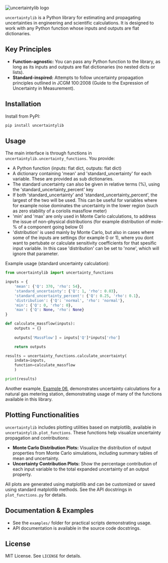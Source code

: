 ![uncertaintylib logo](uncertaintylib.png)

`uncertaintylib` is a Python library for estimating and propagating uncertainties in engineering and scientific calculations. It is designed to work with any Python function whose inputs and outputs are flat dictionaries.

## Key Principles

- **Function-agnostic:** You can pass any Python function to the library, as long as its inputs and outputs are flat dictionaries (no nested dicts or lists).
- **Standard-inspired:** Attempts to follow uncertainty propagation principles outlined in JCGM 100:2008 (Guide to the Expression of Uncertainty in Measurement).

## Installation

Install from PyPI:

```bash
pip install uncertaintylib
```

## Usage

The main interface is through functions in `uncertaintylib.uncertainty_functions`. You provide:
- A Python function (inputs: flat dict, outputs: flat dict)
- A dictionary containing 'mean' and 'standard_uncertainty' for each variable. These are provided as sub dictionaries. 
- The standard uncertainty can also be given in relative terms (%), using the 'standard_uncertainty_percent' key
- If both 'standard_uncertainty' and 'standard_uncertainty_percent', the largest of the two will be used. This can be useful for variables where for example noise dominates the uncertainty in the lower region (such as zero stability of a coriolis massflow meter)
- 'min' and 'max' are only used in Monte Carlo calculations, to address the issue of non-physical distributions (for example distribution of mole-% of a component going below 0)
- 'distribution' is used mainly by Monte Carlo, but also in cases where some of the inputs are settings (for example 0 or 1), where you dont want to pertubate or calculate sensitivity coefficients for that spesific input variable. In this case 'distribution' can be set to 'none', which will ignore that parameter. 

Example usage (standard uncertainty calculation):

```python
from uncertaintylib import uncertainty_functions

inputs = {
    'mean': {'Q': 370, 'rho': 54},
    'standard_uncertainty': {'Q': 1, 'rho': 0.03},
    'standard_uncertainty_percent': {'Q': 0.25, 'rho': 0.1},
    'distribution': {'Q': 'normal', 'rho': 'normal'},
    'min': {'Q': 0, 'rho': 0},
    'max': {'Q': None, 'rho': None}
}

def calculate_massflow(inputs):
    outputs = {}
    
    outputs['MassFlow'] = inputs['Q']*inputs['rho']

    return outputs

results = uncertainty_functions.calculate_uncertainty(
    indata=inputs, 
    function=calculate_massflow
    )

print(results)
```

Another example, [Example 06](https://github.com/equinor/uncertaintylib/blob/main/examples/example_06/example_06.ipynb), demonstrates uncertainty calculations for a natural gas metering station, demonstrating usage of many of the functions available in this library. 

## Plotting Functionalities

`uncertaintylib` includes plotting utilities based on matplotlib, available in `uncertaintylib.plot_functions`. These functions help visualize uncertainty propagation and contributions:

- **Monte Carlo Distribution Plots:** Visualize the distribution of output properties from Monte Carlo simulations, including summary tables of mean and uncertainty.
- **Uncertainty Contribution Plots:** Show the percentage contribution of each input variable to the total expanded uncertainty of an output property.

All plots are generated using matplotlib and can be customized or saved using standard matplotlib methods. See the API docstrings in `plot_functions.py` for details.

## Documentation & Examples

- See the `examples/` folder for practical scripts demonstrating usage.
- API documentation is available in the source code docstrings.

## License

MIT License. See `LICENSE` for details.
